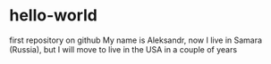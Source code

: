 # hello-world
first repository on github
My name is Aleksandr, now I live in Samara (Russia), but I will move to live in the USA in a couple of years 
